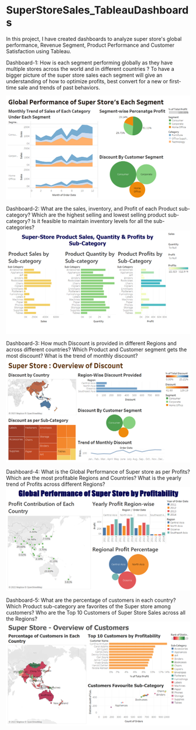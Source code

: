 # SuperStoreSales_TableauDashboards
In this project, I have created dashboards to analyze super store's global performance, Revenue Segment, Product Performance and Customer Satisfaction using Tableau.

Dashboard-1: How is each segment performing globally as they have multiple stores across the world and in different countries ?
To have a bigger picture of the super store sales each segment will give an understanding of how to optimize profits, best convert for a new or first-time sale and trends of past behaviors.

![image](https://github.com/priyankac15/SuperStoreSales_Dashboards/blob/main/Segment_Superstoresales.png)

Dashboard-2: What are the sales, inventory, and Profit of each Product sub-category? Which are the highest selling and lowest selling product sub-category? Is it feasible to maintain inventory levels for all the sub-categories?
![image](https://github.com/priyankac15/SuperStoreSales_Dashboards/blob/main/Subcategory.png)

Dashboard-3: How much Discount is provided in different Regions and across different countries? Which Product and Customer segment gets the most discount? What is the trend of monthly discount?
![image](https://github.com/priyankac15/SuperStoreSales_Dashboards/blob/main/Discount.png)

Dashboard-4: What is the Global Performance of Super store as per Profits? Which are the most profitable Regions and Countries? What is the yearly trend of Profits across different Regions?
![image](https://github.com/priyankac15/SuperStoreSales_Dashboards/blob/main/profit1.png)

Dashboard-5: What are the percentage of customers in each country? Which Product sub-category are favorites of the Super store among customers? Who are the Top 10 Customers of Super Store Sales across all the Regions?
![image](https://github.com/priyankac15/SuperStoreSales_Dashboards/blob/main/Customers.png)

